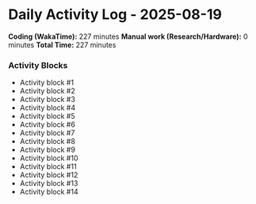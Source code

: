 # Daily Activity Log - 2025-08-19

**Coding (WakaTime):** 227 minutes
**Manual work (Research/Hardware):** 0 minutes
**Total Time:** 227 minutes

### Activity Blocks
- Activity block #1
- Activity block #2
- Activity block #3
- Activity block #4
- Activity block #5
- Activity block #6
- Activity block #7
- Activity block #8
- Activity block #9
- Activity block #10
- Activity block #11
- Activity block #12
- Activity block #13
- Activity block #14
